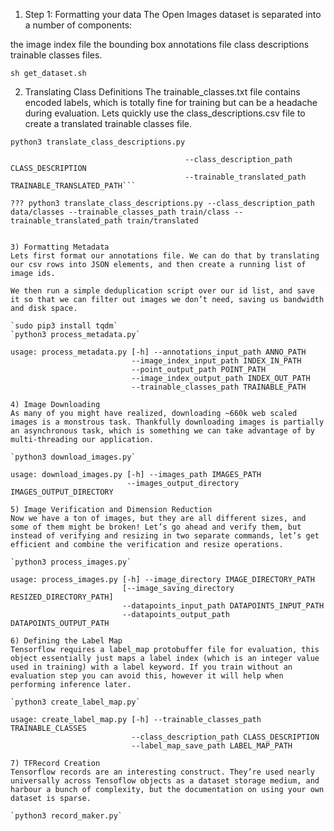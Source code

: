 1) Step 1: Formatting your data
The Open Images dataset is separated into a number of components:

the image index file
the bounding box annotations file
class descriptions
trainable classes files.

`sh get_dataset.sh`

2) Translating Class Definitions
The trainable_classes.txt file contains encoded labels, which is totally fine for training but can be a headache during evaluation. Lets quickly use the class_descriptions.csv file to create a translated trainable classes file.

`python3 translate_class_descriptions.py`

```usage: translate_class_descriptions.py [-h] --trainable_classes_path TRAINABLE_CLASSES
                                       --class_description_path CLASS_DESCRIPTION
                                       --trainable_translated_path TRAINABLE_TRANSLATED_PATH```

??? python3 translate_class_descriptions.py --class_description_path data/classes --trainable_classes_path train/class --trainable_translated_path train/translated


3) Formatting Metadata
Lets first format our annotations file. We can do that by translating our csv rows into JSON elements, and then create a running list of image ids.

We then run a simple deduplication script over our id list, and save it so that we can filter out images we don’t need, saving us bandwidth and disk space.

`sudo pip3 install tqdm`
`python3 process_metadata.py`

usage: process_metadata.py [-h] --annotations_input_path ANNO_PATH
                           --image_index_input_path INDEX_IN_PATH
                           --point_output_path POINT_PATH
                           --image_index_output_path INDEX_OUT_PATH
                           --trainable_classes_path TRAINABLE_PATH

4) Image Downloading
As many of you might have realized, downloading ~660k web scaled images is a monstrous task. Thankfully downloading images is partially an asynchronous task, which is something we can take advantage of by multi-threading our application.

`python3 download_images.py`

usage: download_images.py [-h] --images_path IMAGES_PATH
                          --images_output_directory IMAGES_OUTPUT_DIRECTORY

5) Image Verification and Dimension Reduction
Now we have a ton of images, but they are all different sizes, and some of them might be broken! Let’s go ahead and verify them, but instead of verifying and resizing in two separate commands, let’s get efficient and combine the verification and resize operations.

`python3 process_images.py`

usage: process_images.py [-h] --image_directory IMAGE_DIRECTORY_PATH
                         [--image_saving_directory RESIZED_DIRECTORY_PATH]
                         --datapoints_input_path DATAPOINTS_INPUT_PATH
                         --datapoints_output_path DATAPOINTS_OUTPUT_PATH

6) Defining the Label Map
Tensorflow requires a label_map protobuffer file for evaluation, this object essentially just maps a label index (which is an integer value used in training) with a label keyword. If you train without an evaluation step you can avoid this, however it will help when performing inference later.

`python3 create_label_map.py`

usage: create_label_map.py [-h] --trainable_classes_path TRAINABLE_CLASSES
                           --class_description_path CLASS_DESCRIPTION
                           --label_map_save_path LABEL_MAP_PATH

7) TFRecord Creation
Tensorflow records are an interesting construct. They’re used nearly universally across Tensoflow objects as a dataset storage medium, and harbour a bunch of complexity, but the documentation on using your own dataset is sparse.

`python3 record_maker.py`


